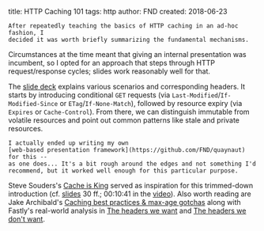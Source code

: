 title: HTTP Caching 101
tags: http
author: FND
created: 2018-06-23

```intro
After repeatedly teaching the basics of HTTP caching in an ad-hoc fashion, I
decided it was worth briefly summarizing the fundamental mechanisms.
```

Circumstances at the time meant that giving an internal presentation was
incumbent, so I opted for an approach that steps through HTTP request/response
cycles; slides work reasonably well for that.

The [slide deck](./slides.html) explains various scenarios and corresponding
headers. It starts by introducing conditional `GET` requests (via
`Last-Modified`/`If-Modified-Since` or `ETag`/`If-None-Match`), followed by
resource expiry (via `Expires` or `Cache-Control`). From there, we can
distinguish immutable from volatile resources and point out common patterns like
stale and private resources.

```aside
I actually ended up writing my own
[web-based presentation framework](https://github.com/FND/quaynaut) for this --
as one does... It's a bit rough around the edges and not something I'd
recommend, but it worked well enough for this particular purpose.
```

Steve Souders's
[Cache is King](https://www.stevesouders.com/blog/2012/10/11/cache-is-king/)
served as inspiration for this trimmed-down introduction (cf.
[slides](https://www.slideshare.net/souders/cache-is-king) 30 ff.; 00:10:41 in
the [video](https://youtu.be/HKNZ-tQQnSY?t=641)). Also worth reading are Jake
Archibald's
[Caching best practices & max-age gotchas](https://jakearchibald.com/2016/caching-best-practices/)
along with Fastly's real-world analysis in
[The headers we want](https://www.fastly.com/blog/headers-we-want) and
[The headers we don't want](https://www.fastly.com/blog/headers-we-dont-want).
